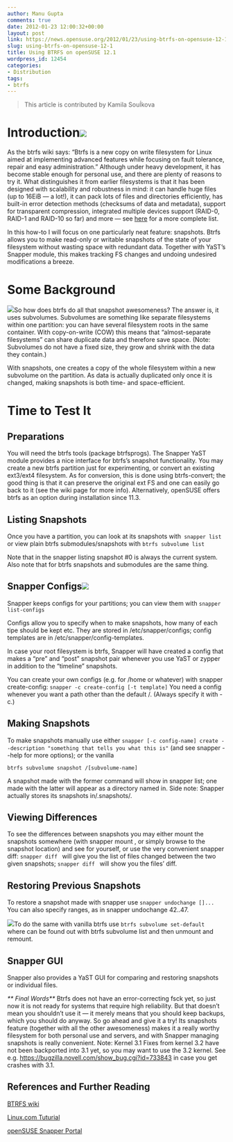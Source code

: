 ```yaml
---
author: Manu Gupta
comments: true
date: 2012-01-23 12:00:32+00:00
layout: post
link: https://news.opensuse.org/2012/01/23/using-btrfs-on-opensuse-12-1/
slug: using-btrfs-on-opensuse-12-1
title: Using BTRFS on openSUSE 12.1
wordpress_id: 12454
categories:
- Distribution
tags:
- btrfs
---
```


<blockquote>This article is contributed by Kamila SouÍkova</blockquote>




# Introduction[![](/wp-content/uploads/2012/01/opensuse.jpg)](//news.opensuse.org/2012/01/23/using-btrfs-on-opensuse-12-1/opensuse-3/)




As the btrfs wiki says: “Btrfs is a new copy on write filesystem for Linux aimed at implementing advanced features while focusing on fault tolerance, repair and easy administration.” Although under heavy development, it has become stable enough for personal use, and there are plenty of reasons to try it. What distinguishes it from earlier filesystems is that it has been designed with scalability and robustness in mind: it can handle huge files (up to 16EiB — a lot!), it can pack lots of files and directories efficiently, has built-in error detection methods (checksums of data and metadata), support for transparent compression, integrated multiple devices support (RAID-0, RAID-1 and RAID-10 so far) and more — see [here](https://btrfs.wiki.kernel.org/#Features) for a more complete list.




In this how-to I will focus on one particularly neat feature: snapshots. Btrfs allows you to make read-only or writable snapshots of the state of your filesystem without wasting space with redundant data. Together with YaST’s Snapper module, this makes tracking FS changes and undoing undesired modifications a breeze.




<!-- more -->





# Some Background




[![](/wp-content/uploads/2012/01/1404627795_3f802006f2.jpg)](//news.opensuse.org/2012/01/23/using-btrfs-on-opensuse-12-1/1404627795_3f802006f2/)So how does btrfs do all that snapshot awesomeness? The answer is, it uses subvolumes. Subvolumes are something like separate filesystems within one partition: you can have several filesystem roots in the same container. With copy-on-write (COW) this means that “almost-separate filesystems” can share duplicate data and therefore save space. (Note: Subvolumes do not have a fixed size, they grow and shrink with the data they contain.)




With snapshots, one creates a copy of the whole filesystem within a new subvolume on the partition. As data is actually duplicated only once it is changed, making snapshots is both time- and space-efficient.





# Time to Test It




## Preparations




You will need the btrfs tools (package btrfsprogs). The Snapper YaST module provides a nice interface for btrfs’s snapshot functionality. You may create a new btrfs partition just for experimenting, or convert an existing ext3/ext4 filesystem. As for conversion, this is done using btrfs-convert; the good thing is that it can preserve the original ext FS and one can easily go back to it (see the wiki page for more info). Alternatively, openSUSE offers btrfs as an option during installation since 11.3.





## Listing Snapshots


Once you have a partition, you can look at its snapshots with`
snapper list`
or view plain btrfs submodules/snapshots with
`btrfs subvolume list`

Note that in the snapper listing snapshot #0 is always the current system. Also note that for btrfs snapshots and submodules are the same thing.


## Snapper Configs[![](/wp-content/uploads/2012/01/702156156_4d006e9ea8.jpg)](//news.opensuse.org/2012/01/23/using-btrfs-on-opensuse-12-1/702156156_4d006e9ea8/)


Snapper keeps configs for your partitions; you can view them with
`snapper list-configs`

Configs allow you to specify when to make snapshots, how many of each tipe should be kept etc. They are stored in /etc/snapper/configs; config templates are in /etc/snapper/config-templates.

In case your root filesystem is btrfs, Snapper will have created a config that makes a “pre” and “post” snapshot pair whenever you use YaST or zypper in addition to the “timeline” snapshots.

You can create your own configs (e.g. for /home or whatever) with snapper create-config:
`snapper -c create-config [-t template]`
You need a config whenever you want a path other than the default /. (Always specify it with -c.)


## Making Snapshots


To make snapshots manually use either
`snapper [-c config-name] create --description "something that tells you what this is"`
(and see snapper --help for more options); or the vanilla

`btrfs subvolume snapshot /[subvolume-name]`

A snapshot made with the former command will show in snapper list; one made with the latter will appear as a directory named in. Side note: Snapper actually stores its snapshots in/.snapshots/.


## Viewing Differences


To see the differences between snapshots you may either mount the snapshots somewhere (with snapper mount , or simply browse to the snapshot location) and see for yourself, or use the very convenient snapper diff:
`snapper diff `
will give you the list of files changed between the two given snapshots;
`snapper diff `
will show you the files’ diff.


## Restoring Previous Snapshots


To restore a snapshot made with snapper use
`snapper undochange []...`
You can also specify ranges, as in snapper undochange 42..47.

[![](/wp-content/uploads/2012/01/702135486_a5e71542b5.jpg)](//news.opensuse.org/2012/01/23/using-btrfs-on-opensuse-12-1/702135486_a5e71542b5/)To do the same with vanilla btrfs use
`btrfs subvolume set-default `
where can be found out with btrfs subvolume list and then unmount and remount.


## Snapper GUI


Snapper also provides a YaST GUI for comparing and restoring snapshots or individual files.

_** Final Words**_
Btrfs does not have an error-correcting fsck yet, so just now it is not ready for systems that require high reliability. But that doesn’t mean you shouldn’t use it ­— it merely means that you should keep backups, which you should do anyway. So go ahead and give it a try! Its snapshots feature (together with all the other awesomeness) makes it a really worthy filesystem for both personal use and servers, and with Snapper managing snapshots is really convenient.
Note: Kernel 3.1
Fixes from kernel 3.2 have not been backported into 3.1 yet, so you may want to use the 3.2 kernel. See e.g. https://bugzilla.novell.com/show_bug.cgi?id=733843 in case you get crashes with 3.1.


## References and Further Reading


[BTRFS wiki](https://btrfs.wiki.kernel.org)

[Linux.com Tuturial](https://www.linux.com/learn/tutorials/533112-weekend-project-get-to-know-btrfs)

[openSUSE Snapper Portal](//en.opensuse.org/Portal:Snapper)
